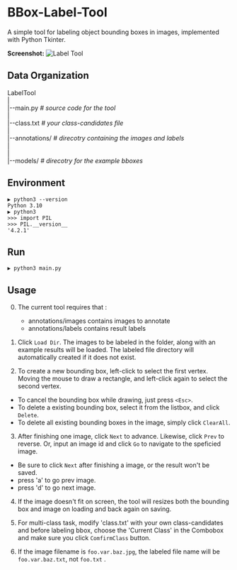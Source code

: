 BBox-Label-Tool
===============

A simple tool for labeling object bounding boxes in images, implemented with Python Tkinter.

**Screenshot:**
![Label Tool](./example.jpg)

Data Organization
-----------------
LabelTool  
|  
|--main.py   *# source code for the tool*  
|  
|--class.txt   *# your class-candidates file*  
|  
|--annotations/   *# direcotry containing the images and labels*  
|  
|  
|--models/  *# direcotry for the example bboxes*  

Environment
----------
```
▶ python3 --version
Python 3.10
▶ python3
>>> import PIL
>>> PIL.__version__
'4.2.1'
```

Run
-------
```
▶ python3 main.py
```

Usage
-----
0. The current tool requires that :
   * annotations/images contains images to annotate
   * annotations/labels contains result labels

1. Click `Load Dir`. The images to be labeled in the folder, along with an example results will be loaded. The labeled file directory will automatically created if it does not  exist.

2. To create a new bounding box, left-click to select the first vertex. Moving the mouse to draw a rectangle, and left-click again to select the second vertex.
  - To cancel the bounding box while drawing, just press `<Esc>`.
  - To delete a existing bounding box, select it from the listbox, and click `Delete`.
  - To delete all existing bounding boxes in the image, simply click `ClearAll`.
3. After finishing one image, click `Next` to advance. Likewise, click `Prev` to reverse. Or, input an image id and click `Go` to navigate to the speficied image.
  - Be sure to click `Next` after finishing a image, or the result won't be saved. 
  - press 'a' to go prev image.
  - press 'd' to go next image.

4. If the image doesn't fit on screen, the tool will resizes both the bounding box and image on loading and back again on saving.

5. For multi-class task, modify 'class.txt' with your own class-candidates and before labeling bbox, choose the 'Current Class' in the Combobox and make sure you click `ComfirmClass` button.

6. If the image filename is `foo.var.baz.jpg`, the labeled file name will be `foo.var.baz.txt`, not `foo.txt` .





